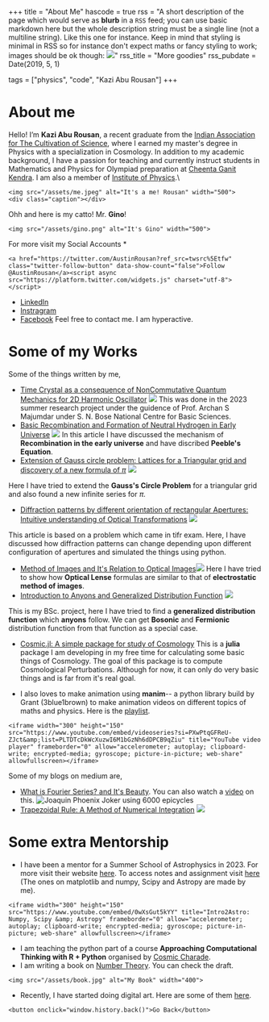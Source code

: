 +++
title = "About Me"
hascode = true
rss = "A short description of the page which would serve as **blurb** in a `RSS` feed; you can use basic markdown here but the whole description string must be a single line (not a multiline string). Like this one for instance. Keep in mind that styling is minimal in RSS so for instance don't expect maths or fancy styling to work; images should be ok though: ![](https://upload.wikimedia.org/wikipedia/en/b/b0/Rick_and_Morty_characters.jpg)"
rss_title = "More goodies"
rss_pubdate = Date(2019, 5, 1)

tags = ["physics", "code", "Kazi Abu Rousan"]
+++

# About me
Hello! I’m **Kazi Abu Rousan**, a recent graduate from the [Indian Association for The Cultivation of Science](https://en.wikipedia.org/wiki/Indian_Association_for_the_Cultivation_of_Science), where I earned my master's degree in Physics with a specialization in Cosmology. In addition to my academic background, I have a passion for teaching and currently instruct students in Mathematics and Physics for Olympiad preparation at [Cheenta Ganit Kendra](https://www.cheenta.com/). I am also a member of [Institute of Physics](https://www.iop.org/).\\
~~~
<img src="/assets/me.jpeg" alt="It's a me! Rousan" width="500">
<div class="caption"></div>
~~~

Ohh and here is my catto! Mr. **Gino**!
~~~
<img src="/assets/gino.png" alt="It's Gino" width="500">
~~~


For more visit my Social Accounts
*
~~~
<a href="https://twitter.com/AustinRousan?ref_src=twsrc%5Etfw" class="twitter-follow-button" data-show-count="false">Follow @AustinRousan</a><script async src="https://platform.twitter.com/widgets.js" charset="utf-8"></script>
~~~

* [LinkedIn](https://www.linkedin.com/in/kazi-abu-rousan-819848198/)
* [Instragram](https://www.instagram.com/azavzya/)
* [Facebook](https://www.facebook.com/K.A.Rousan/)
Feel free to contact me. I am hyperactive.
# Some of my Works
Some of the things written by me,
* [Time Crystal as a consequence of NonCommutative Quantum Mechanics for 2D Harmonic Oscillator](https://www.researchgate.net/publication/372221313_Time_Crystal_as_a_consequence_of_NonCommutative_Quantum_Mechanics_for_2D_Harmonic_Oscillator) ![](https://www.researchgate.net/profile/Kazi-Abu-Rousan/publication/372221313/figure/fig1/AS:11431281173427597@1688888680920/Physical-Realisation-of-Time-Crystal_W640.jpg)
This was done in the 2023 summer research project under the guidence of Prof. Archan S Majumdar under S. N. Bose National Centre for Basic Sciences.
* [Basic Recombination and Formation of Neutral Hydrogen in Early Universe](https://www.researchgate.net/publication/376889659_Basic_Recombination_and_Formation_of_Neutral_Hydrogen_in_Early_Universe) ![](https://www.researchgate.net/profile/Kazi-Abu-Rousan/publication/376889659/figure/fig7/AS:11431281214834585@1703796954888/Comparison-of-Saha-Boltzmann-and-Peeble-Equation-Here-Boltzmann-Equation-means-the_W640.jpg)
In this article I have discussed the mechanism of **Recombination in the early universe** and have discribed **Peeble's Equation**.
* [Extension of Gauss circle problem: Lattices for a Triangular grid and discovery of a new formula of $\pi$](https://www.researchgate.net/publication/370161335_Extension_of_Gauss_circle_problem_Lattices_for_a_Triangular_grid)
![](https://www.researchgate.net/profile/Kazi-Abu-Rousan/publication/370161335/figure/fig3/AS:11431281152663383@1682100177142/A-circle-of-Radius-7-has-18-lattice-points-on-it_Q320.jpg)

Here I have tried to extend the **Gauss's Circle Problem** for a triangular grid and also found a new infinite series for $\pi$.
* [Diffraction patterns by different orientation of rectangular Apertures: Intuitive understanding of Optical Transformations](https://www.researchgate.net/publication/356142815_Diffraction_patterns_by_different_orientation_of_rectangular_Apertures_Intuitive_understanding_of_Optical_Transformations)
![](https://www.researchgate.net/profile/Kazi-Abu-Rousan/publication/356142815/figure/fig2/AS:1098551824265217@1638926573534/Diffraction-pattern-of-the-aperture-in-Fig-2.ppm)

This article is based on a problem which came in tifr exam. Here, I have discussed how diffraction patterns can change depending upon different configuration of apertures and simulated the things using python.
* [Method of Images and It's Relation to Optical Images](https://link.springer.com/article/10.1007/s12045-022-1398-y)![](https://www.researchgate.net/profile/Kazi-Abu-Rousan/publication/361545877/figure/fig7/AS:1171982066429952@1656433707070/Here-you-see-the-fields-from-qred-to-qblue-The-field-is-symmetry-about-the-grounded_W640.jpg)
Here I have tried to show how **Optical Lense** formulas are similar to that of **electrostatic method of images**.
* [Introduction to Anyons and Generalized Distribution Function](https://www.researchgate.net/publication/352641643_Introduction_to_Anyons_and_generalized_distribution_function)
![](https://www.researchgate.net/profile/Kazi-Abu-Rousan/publication/352641643/figure/fig3/AS:1040709511565313@1625135891075/The-reflection-operation-with-respect-to-one-axis-This-shows-ph-p-and-ph-p-are.ppm)

This is my BSc. project, here I have tried to find a **generalized distribution function** which **anyons** follow. We can get **Bosonic** and **Fermionic** distribution function from that function as a special case.
* [Cosmic.jl: A simple package for study of Cosmology](https://github.com/aburousan/cosmic.jl)
This is a **julia** package I am developing in my free time for calculating some basic things of Cosmology. The goal of this package is to compute Cosmological Perturbations. Although for now, it can only do very basic things and is far from it's real goal.

* I also loves to make animation using **manim**-- a python library build by Grant (3blue1brown) to make animation videos on different topics of maths and physics. Here is the [playlist](https://youtube.com/playlist?list=PLTDTcDkWcXuzwI6M1bGzNh6dDPCB9qZiu&si=I8vaX6GaIaK5jVei).
~~~
<iframe width="300" height="150" src="https://www.youtube.com/embed/videoseries?si=PXwPtqGFReU-ZJct&amp;list=PLTDTcDkWcXuzwI6M1bGzNh6dDPCB9qZiu" title="YouTube video player" frameborder="0" allow="accelerometer; autoplay; clipboard-write; encrypted-media; gyroscope; picture-in-picture; web-share" allowfullscreen></iframe>
~~~


Some of my blogs on medium are,
* [What is Fourier Series? and It's Beauty](https://medium.com/swlh/what-is-fourier-series-and-its-beauty-ce2410012329). You can also watch a [video](https://youtu.be/0y8UsIFcvPs) on this.
![Joaquin Phoenix Joker using 6000 epicycles](https://miro.medium.com/v2/resize:fit:720/format:webp/1*YkraGeZW9la2P7sDetBpFQ.png)
* [Trapezoidal Rule: A Method of Numerical Integration](https://www.cantorsparadise.com/trapezoidal-rule-a-method-of-numerical-integration-5772838657b3)
![](https://miro.medium.com/v2/resize:fit:1100/format:webp/1*2jcjgSAw_qoimpVm_2JNrg.png)


# Some extra Mentorship

* I have been a mentor for a Summer School of Astrophysics in 2023. For more visit their website [here](https://sites.google.com/view/intro-2-astro/2023-course). To access notes and assignment visit [here](https://github.com/howardisaacson/Intro-to-Astro2023/tree/main/Week2_packages_plotting) (The ones on matplotlib and numpy, Scipy and Astropy are made by me).
~~~
<iframe width="300" height="150" src="https://www.youtube.com/embed/0wXsGut5kYY" title="Intro2Astro: Numpy, Scipy &amp; Astropy" frameborder="0" allow="accelerometer; autoplay; clipboard-write; encrypted-media; gyroscope; picture-in-picture; web-share" allowfullscreen></iframe>
~~~
* I am teaching the python part of a course **Approaching Computational Thinking with R + Python** organised by [Cosmic Charade](https://cosmic-charade.netlify.app/).
* I am writing a book on [Number Theory](https://www.researchgate.net/project/Number-Theory-with-Python). You can check the draft.
~~~
<img src="/assets/book.jpg" alt="My Book" width="400">
~~~

* Recently, I have started doing digital art. Here are some of them [here](/Pages/art/).

~~~
<button onclick="window.history.back()">Go Back</button>
~~~